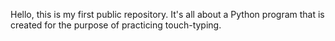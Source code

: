 Hello, this is my first public repository. It's all about a Python program that is created for the purpose of practicing touch-typing.
